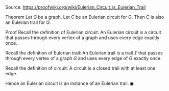 # 

Source: https://proofwiki.org/wiki/Eulerian_Circuit_is_Eulerian_Trail

Theorem
Let $G$ be a graph.
Let $C$ be an Eulerian circuit for $G$.
Then $C$ is also an Eulerian trail for $G$. 


Proof
Recall the definition of Eulerian circuit:
An Eulerian circuit is a circuit that passes through every vertex of a graph and uses every edge exactly once.

Recall the definition of Eulerian trail:
An Eulerian trail is a trail $T$ that passes through every vertex of a graph $G$ and uses every edge of $G$ exactly once.

Recall the definition of circuit:
A circuit is a closed trail with at least one edge.

Hence an Eulerian circuit is an instance of an Eulerian trail.
$\blacksquare$






